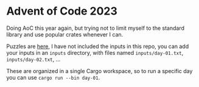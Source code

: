 # Advent of Code 2023

Doing AoC this year again, but trying not to limit myself to the standard library and use popular crates whenever I can. 

Puzzles are [here](), I have not included the inputs in this repo, you can add your inputs in an `inputs` directory, with files named `inputs/day-01.txt`, `inputs/day-02.txt`, ...

These are organized in a single Cargo workspace, so to run a specific day you can use `cargo run --bin day-01`. 
